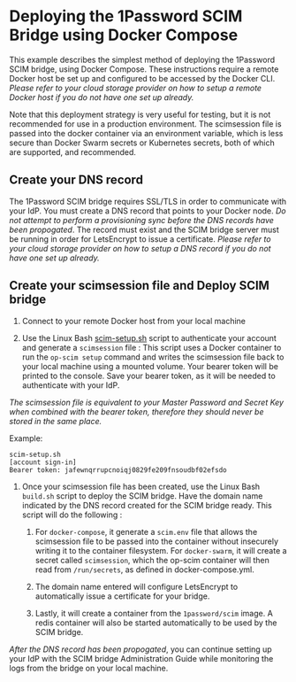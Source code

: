 # Deploying the 1Password SCIM Bridge using Docker Compose

This example describes the simplest method of deploying the 1Password SCIM bridge, using Docker Compose. These instructions require a remote Docker host be set up and configured to be accessed by the Docker CLI. _Please refer to your cloud storage provider on how to setup a remote Docker host if you do not have one set up already._

Note that this deployment strategy is very useful for testing, but it is not recommended for use in a production environment. The scimsession file is passed into the docker container via an environment variable, which is less secure than Docker Swarm secrets or Kubernetes secrets, both of which are supported, and recommended.

## Create your DNS record

The 1Password SCIM bridge requires SSL/TLS in order to communicate with your IdP. You must create a DNS record that points to your Docker node. _Do not attempt to perform a provisioning sync before the DNS records have been propogated_. The record must exist and the SCIM bridge server must be running in order for LetsEncrypt to issue a certificate. _Please refer to your cloud storage provider on how to setup a DNS record if you do not have one set up already._

## Create your scimsession file and Deploy SCIM bridge

1. Connect to your remote Docker host from your local machine

1. Use the Linux Bash [scim-setup.sh](../session/scim-setup.sh) script to authenticate your account and generate a `scimsession` file : This script uses a Docker container to run the `op-scim setup` command and writes the scimsession file back to your local machine using a mounted volume. Your bearer token will be printed to the console. Save your bearer token, as it will be needed to authenticate with your IdP.

_The scimsession file is equivalent to your Master Password and Secret Key when combined with the bearer token, therefore they should never be stored in the same place._

Example:
```
scim-setup.sh
[account sign-in]
Bearer token: jafewnqrrupcnoiqj0829fe209fnsoudbf02efsdo
```

1. Once your scimsession file has been created, use the Linux Bash `build.sh` script to deploy the SCIM bridge. Have the domain name indicated by the DNS record created for the SCIM bridge ready. This script will do the following :

    1. For `docker-compose`, it generate a `scim.env` file that allows the scimsession file to be passed into the container without insecurely writing it to the container filesystem. For `docker-swarm`, it will create a secret called `scimsession`, which the op-scim container will then read from `/run/secrets`, as defined in docker-compose.yml.

    1. The domain name entered will configure LetsEncrypt to automatically issue a certificate for your bridge.

    1. Lastly, it will create a container from the `1password/scim` image. A redis container will also be started automatically to be used by the SCIM bridge.

_After the DNS record has been propogated_, you can continue setting up your IdP with the SCIM bridge Administration Guide while monitoring the logs from the bridge on your local machine.